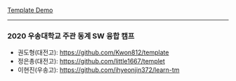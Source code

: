 [Template Demo](https://sonata-bell.github.io/learn-teachable-machine/template/)

---

### 2020 우송대학교 주관 동계 SW 융합 캠프

- 권도형(대전고): https://github.com/Kwon812/template
- 정은총(대전고): https://github.com/little1667/templet
- 이현진(우송고): https://github.com/ihyeonjin372/learn-tm
